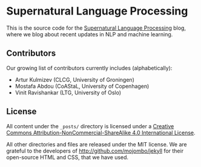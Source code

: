 # Supernatural Language Processing

This is the source code for the [Supernatural Language Processing](https://supernlp.github.io) blog, where we blog about recent updates in NLP and machine learning.

## Contributors

Our growing list of contributors currently includes (alphabetically):

* Artur Kulmizev (CLCG, University of Groningen)
* Mostafa Abdou (CoAStaL, University of Copenhagen)
* Vinit Ravishankar (LTG, University of Oslo)

## License

All content under the ``_posts/`` directory is licensed under a [Creative Commons Attribution-NonCommercial-ShareAlike 4.0 International License](https://creativecommons.org/licenses/by-nc-sa/4.0/).

All other directories and files are released under the MIT license. We are grateful to the developers of http://github.com/mojombo/jekyll for their open-source HTML and CSS, that we have used.
